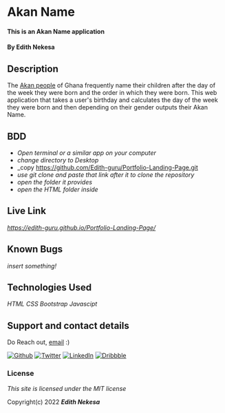 # Akan Name

#### This is an Akan Name application
#### By **Edith Nekesa**

## Description
The [Akan people](https://en.wikipedia.org/wiki/Akan_names) of Ghana frequently name their children after the day of the week they were born and the order in which they were born. This web application that takes a user's birthday and calculates the day of the week they were born and then depending on their gender outputs their Akan Name. 
## BDD

* _Open terminal or a similar app on your computer_
* _change directory to Desktop_
* _copy https://github.com/Edith-guru/Portfolio-Landing-Page.git
* _use git clone and paste that link after it to clone the repository_
* _open the folder it provides_
* _open the HTML folder inside_

## Live Link
 _https://edith-guru.github.io/Portfolio-Landing-Page/_
 
## Known Bugs
_insert something!_

## Technologies Used

_HTML_
_CSS_
_Bootstrap_
_Javascipt_

## Support and contact details
Do Reach out, [email](edithnesa@gmail.com) :)

<p><a href="https://github.com/Edith-guru" target="_blank"><img alt="Github" src="https://img.shields.io/badge/GitHub-%2312100E.svg?&style=for-the-badge&logo=Github&logoColor=white" /></a> <a href="https://twitter.com/EdithKessa" target="_blank"><img alt="Twitter" src="https://img.shields.io/badge/twitter-%231DA1F2.svg?&style=for-the-badge&logo=twitter&logoColor=white" /></a> <a href="https://www.linkedin.com/in/edith-kesa-b84a7a142/" target="_blank"><img alt="LinkedIn" src="https://img.shields.io/badge/linkedin-%230077B5.svg?&style=for-the-badge&logo=linkedin&logoColor=white" /></a> <a href="https://dribbble.com/E_kesa22" target="_blank"><img alt="Dribbble" src="https://img.shields.io/badge/Dribbble-https%3A%2F%2Fdribbble.com%2FE__kesa22-red" /></a>
</p>

### License

_This site is licensed under the MIT license_

Copyright(c) 2022 **_Edith Nekesa_**
